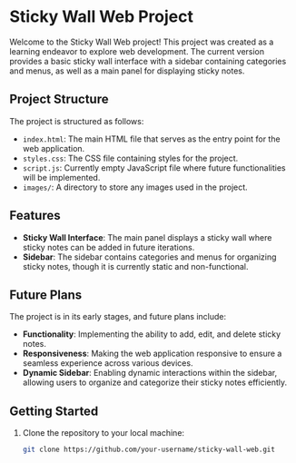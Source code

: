 # Sticky Wall Web Project

Welcome to the Sticky Wall Web project! This project was created as a learning endeavor to explore web development. The current version provides a basic sticky wall interface with a sidebar containing categories and menus, as well as a main panel for displaying sticky notes.

## Project Structure

The project is structured as follows:

- `index.html`: The main HTML file that serves as the entry point for the web application.
- `styles.css`: The CSS file containing styles for the project.
- `script.js`: Currently empty JavaScript file where future functionalities will be implemented.
- `images/`: A directory to store any images used in the project.

## Features

- **Sticky Wall Interface**: The main panel displays a sticky wall where sticky notes can be added in future iterations.
- **Sidebar**: The sidebar contains categories and menus for organizing sticky notes, though it is currently static and non-functional.

## Future Plans

The project is in its early stages, and future plans include:

- **Functionality**: Implementing the ability to add, edit, and delete sticky notes.
- **Responsiveness**: Making the web application responsive to ensure a seamless experience across various devices.
- **Dynamic Sidebar**: Enabling dynamic interactions within the sidebar, allowing users to organize and categorize their sticky notes efficiently.

## Getting Started

1. Clone the repository to your local machine:

   ```bash
   git clone https://github.com/your-username/sticky-wall-web.git
   ```
